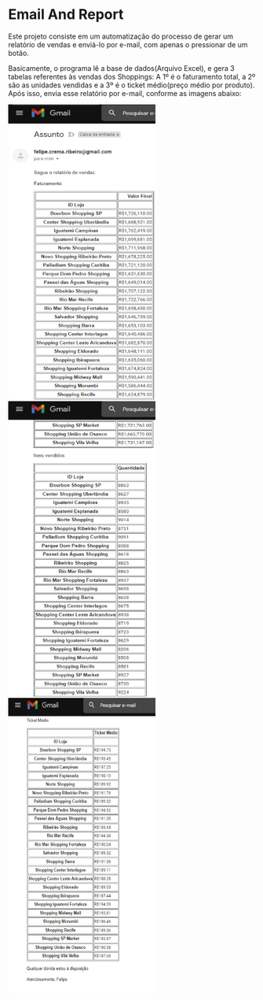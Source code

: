 # Email And Report
 Este projeto consiste em um automatização do processo de gerar um relatório de vendas e enviá-lo por e-mail, com apenas o pressionar de um botão.
 
 Basicamente, o programa lê a base de dados(Arquivo Excel), e gera 3 tabelas referentes às vendas dos Shoppings: A 1º é o faturamento total, a 2º são as unidades vendidas e a 3º é o ticket médio(preço médio por produto). Após isso, envia esse relatório por e-mail, conforme as imagens abaixo:
 
 <img height="600" width="300" src="./prints/1.png"><img height="600" width="300" src="./prints/2.png"><img height="600" width="300" src="./prints/3.png">
